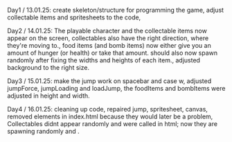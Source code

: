 Day1 / 13.01.25: 
create skeleton/structure for programming the game,	
adjust collectable items and spritesheets to the code,

Day2 / 14.01.25:
The playable character and the collectable items now appear on the screen, collectables also have the right direction, where they're moving to.,
food items (and bomb items) now either give you an amount of hunger (or health) or take that amount. should also now spawn randomly after fixing the widths and heights of each item.,
adjusted background to the right size.

Day3 / 15.01.25:
make the jump work on spacebar and case w, adjusted jumpForce, jumpLoading and loadJump, the foodItems and bombItems were adjusted in height and width.

Day4 / 16.01.25:
cleaning up code, repaired jump, spritesheet, canvas, removed elements in index.html because they would later be a problem, Collectables didnt appear randomly and were called in html; now they are spawning randomly and . 